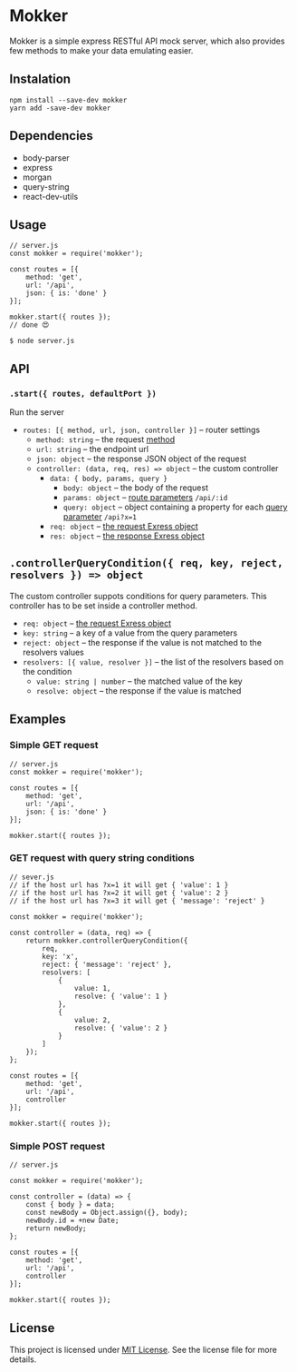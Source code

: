 # Mokker
Mokker is a simple express RESTful API mock server, which also provides few methods to make your data emulating easier.

## Instalation
```
npm install --save-dev mokker
yarn add -save-dev mokker
```

## Dependencies
- body-parser
- express
- morgan
- query-string
- react-dev-utils

## Usage

```
// server.js
const mokker = require('mokker');

const routes = [{
    method: 'get',
    url: '/api',
    json: { is: 'done' }
}];

mokker.start({ routes });
// done 😍
```

`$ node server.js`

## API

### `.start({ routes, defaultPort })`

Run the server

- `routes: [{ method, url, json, controller }]` – router settings
  - `method: string` – the request [method](https://developer.mozilla.org/en-US/docs/Web/HTTP/Methods)
  - `url: string` – the endpoint url
  - `json: object` – the response JSON object of the request
  - `controller: (data, req, res) => object` – the custom controller
    - `data: { body, params, query }`
      - `body: object` – the body of the request
      - `params: object` – [route parameters](http://expressjs.com/en/guide/routing.html#route-parameters) `/api/:id`
      - `query: object` – object containing a property for each [query parameter](http://expressjs.com/en/api.html#req.query) `/api?x=1`
    - `req: object` – [the request Exress object](http://www.murvinlai.com/req-and-res-in-nodejs.html)
    - `res: object` – [the response Exress object](http://www.murvinlai.com/req-and-res-in-nodejs.html)

## `.controllerQueryCondition({ req, key, reject, resolvers }) => object`

The custom controller suppots conditions for query parameters. This controller has to be set inside a controller method.

- `req: object` – [the request Exress object](http://www.murvinlai.com/req-and-res-in-nodejs.html)
- `key: string` – a key of a value from the query parameters
- `reject: object` – the response if the value is not matched to the resolvers values
- `resolvers: [{ value, resolver }]` – the list of the resolvers based on the condition
  - `value: string | number` – the matched value of the key
  - `resolve: object` – the response if the value is matched

## Examples
### Simple GET request
```
// server.js
const mokker = require('mokker');

const routes = [{
    method: 'get',
    url: '/api',
    json: { is: 'done' }
}];

mokker.start({ routes });
```

### GET request with query string conditions
```
// sever.js
// if the host url has ?x=1 it will get { 'value': 1 }
// if the host url has ?x=2 it will get { 'value': 2 }
// if the host url has ?x=3 it will get { 'message': 'reject' }

const mokker = require('mokker');

const controller = (data, req) => {
    return mokker.controllerQueryCondition({
        req,
        key: 'x',
        reject: { 'message': 'reject' },
        resolvers: [
            {
                value: 1,
                resolve: { 'value': 1 }
            },
            {
                value: 2,
                resolve: { 'value': 2 }
            }
        ]
    });
};

const routes = [{
    method: 'get',
    url: '/api',
    controller
}];

mokker.start({ routes });
```
### Simple POST request
```
// server.js

const mokker = require('mokker');

const controller = (data) => {
    const { body } = data;
    const newBody = Object.assign({}, body);
    newBody.id = +new Date;
    return newBody;
};

const routes = [{
    method: 'get',
    url: '/api',
    controller
}];

mokker.start({ routes });
```


## License
This project is licensed under [MIT License](https://github.com/fidelman/mokker/blob/master/LICENSE.md). See the license file for more details.
